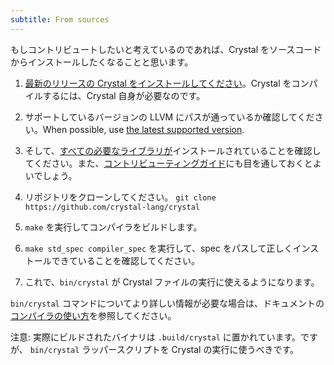 ```yaml
---
subtitle: From sources
---
```


もしコントリビュートしたいと考えているのであれば、Crystal をソースコードからインストールしたくなることと思います。

1. [最新のリリースの Crystal をインストールしてください](/install)。Crystal をコンパイルするには、Crystal 自身が必要なのです。

2. サポートしているバージョンの LLVM にパスが通っているか確認してください。When possible, use [the latest supported version](https://github.com/crystal-lang/crystal/blob/master/src/llvm/ext/llvm-versions.txt).

3. そして、[すべての必要なライブラリが](https://github.com/crystal-lang/crystal/wiki/All-required-libraries)インストールされていることを確認してください。また、[コントリビューティングガイド](https://github.com/crystal-lang/crystal/blob/master/CONTRIBUTING.md)にも目を通しておくとよいでしょう。

4. リポジトリをクローンしてください。 `git clone https://github.com/crystal-lang/crystal`

5. `make` を実行してコンパイラをビルドします。

6. `make std_spec compiler_spec` を実行して、spec をパスして正しくインストールできていることを確認してください。

7. これで、`bin/crystal` が Crystal ファイルの実行に使えるようになります。

`bin/crystal` コマンドについてより詳しい情報が必要な場合は、ドキュメントの[コンパイラの使い方](https://crystal-lang.org/reference/using_the_compiler/)を参照してください。

注意: 実際にビルドされたバイナリは `.build/crystal` に置かれています。ですが、 `bin/crystal` ラッパースクリプトを Crystal の実行に使うべきです。

